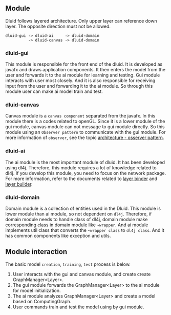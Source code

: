 ## Module

Dluid follows layered architecture.
Only upper layer can reference down layer. 
The opposite direction must not be allowed.
```
dluid-gui -> dluid-ai     -> dluid-domain
          -> dluid-canvas -> dluid-domain
```

### dluid-gui
This module is responsible for the front end of the dluid. 
It is developed as javafx and draws application components. 
It then enters the model from the user and forwards it to the ai module for learning and testing.
Gui module interacts with user most closely.
And it is also responsible for receiving input from the user and forwarding it to the ai module.
So through this module user can make ai model train and test.

### dluid-canvas
Canvas module is a `canvas component` separated from the javafx.
In this module there is a codes related to openGL.
Since it is a lower module of the gui module, canvas module can not message to gui module directly. 
So this module using an `Observer pattern` to communicate with the gui module.
For more information of `observer`, see the topic [architecture - osserver pattern](./observer-pattern.md).

### dluid-ai
The ai module is the most important module of dluid.
It has been developed using dl4j.
Therefore, this module requires a lot of knowledge related to dl4j.
If you develop this module, you need to focus on the network package.
For more information, refer to the documents related to [layer binder](../concept/layer-binder.md) and [layer builder](../concept/layer-builder.md).

### dluid-domain
Domain module is a collection of entities used in the Dluid.
This module is lower module than ai module, so not dependent on `dl4j`.
Therefore, if domain module needs to handle class of dl4j, domain module make corresponding class in domain module like `~wrapper`.
And ai module implements util class that converts the `~wrapper class` to `dl4j class`.
And it has common components like exception and utils.

## Module interaction
The basic model `creation`, `training`, `test` process is below.
1. User interacts with the gui and canvas module, and create create GraphManager\<Layer\>.
1. The gui module forwards the GraphManager\<Layer\> to the ai module for model initialization.
1. The ai module analyzes GraphManager\<Layer\> and create a model based on ComputingGraph.
1. User commands train and test the model using by gui module.

